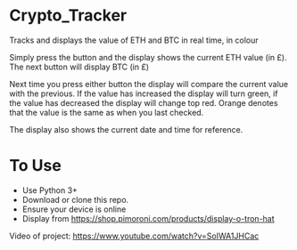 # Crypto_Tracker
Tracks and displays the value of ETH and BTC in real time, in colour

Simply press the button and the display shows the current ETH value (in £).  The next button will display BTC (in £)

Next time you press either button the display will compare the current value with the previous.  If the value has increased the display will turn green, if the value has decreased the display will change top red.  Orange denotes that the value is the same as when you last checked.

The display also shows the current date and time for reference.

# To Use

- Use Python 3+
- Download or clone this repo.
- Ensure your device is online
- Display from https://shop.pimoroni.com/products/display-o-tron-hat

Video of project: https://www.youtube.com/watch?v=SoIWA1JHCac

